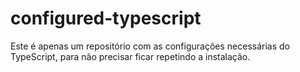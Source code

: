 # configured-typescript
Este é apenas um repositório com as configurações necessárias do TypeScript, para não precisar ficar repetindo a instalação.
